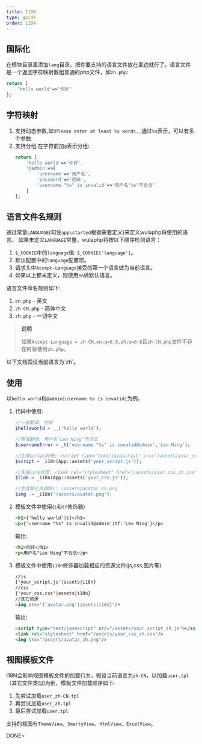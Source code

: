 ```yaml
---
title: I18N
type: guide
order: 1104
---
```


## 国际化

在模块目录里添加`lang`目录，把你要支持的语言文件放在里边就行了。语言文件是一个返回字符映射数组普通的php文件，如`zh.php`:

```php
return [
    'hello world'=>'你好'
];
```

## 字符映射

1. 支持动态参数,如:`Please enter at least %s words.`, 通过`%s`表示，可以有多个参数.
2. 支持分组,在字符前加`@`表示分组:
    ```php
    return [
        'hello world'=>'你好',
        '@admin'=>[
            'username'=>'用户名',
            'password'=>'密码',
            'username "%s" is invalid'=>'用户名"%s"不合法'
        ]
    ];
    ```

## 语言文件名规则

通过常量`LANGUAGE`(勾住`app\started`根据需要定义)来定义wulaphp将使用的语言。
如果未定义`LANGUAGE`常量，wulaphp将按以下顺序检测语言：

1. `$_COOKIE`中的`language`值: `$_COOKIE['language']`。
2. 默认配置中的`language`配置项。
3. 请求头中`Accept-Language`接受的第一个语言做为当前语言。
4. 如果以上都未定义，则使用`en`做默认语言。

语言文件命名规则如下:

1. `en.php` - 英文
2. `zh-CN.php` - 简体中文
3. `zh.php` - 一切中文

> **说明**
>
> 如果`Accept-Language = zh-CN,en;q=0.9,zh;q=0.8`且`zh-CN.php`文件不存在时将使用`zh.php`。

<p class="tip">
以下文档假设当前语言为`zh`。
</p>

## 使用

以`hello world`和`@admin[username %s is invalid]`为例。

1. 代码中使用:
    ```php
    //一般翻译: 你好
    $helloworld = __('hello world');

    //带域翻译: 用户名"Leo Ning"不合法
    $usernameError = _t('username "%s" is invalid@admin','Leo Ning');

    //生成script标签: <script type="text/javascript" src="/assets/your_script_zh.js"></script>
    $script = _i18n(App::assets('your_script.js'));

    //生成link标签: <link rel="stylesheet" href="/assets/your_css_zh.css"/>
    $link = _i18n(App::assets('your_css.js'));

    //生成其它资源URL: /assets/avatar_zh.png
    $img  = _i18n('/assets/avatar.png');
    ```
2. 模板文件中使用(`t`和`tf`修饰器)
    ```html
    <h1>{'hello world'|t}</h1>
    <p>{'username "%s" is invalid@admin'|tf:'Leo Ning'}</p>
    ```
    输出:
    ```html
    <h1>你好</h1>
    <p>用户名"Leo Ning"不合法</p>
    ```
3. 模板文件中使用`i18n`修饰器加载相应的资源文件(js,css,图片等)
    ```html
    //js
    {'your_script.js'|assets|i18n}
    //css
    {'your_css.css'|assets|i18n}
    //其它资源
    <img src="{'avatar.png'|assets|i18n}"/>
    ```
    输出:
    ```html
    <script type="text/javascript" src="/assets/your_script_zh.js"></script>
    <link rel="stylesheet" href="/assets/your_css_zh.css"/>
    <img src="/assets/avatar_zh.png"/>
    ```

## 视图模板文件

I18N会影响视图模板文件的加载行为，假设当前语言为`zh-CN`，以加载`user.tpl`（其它文件类似)为例，模板文件加载顺序如下:

1. 先尝试加载`user_zh-CN.tpl`
2. 再尝试加载`user_zh.tpl`
3. 最后尝试加载`user.tpl`

支持的视图有`ThemeView`、`SmartyView`、`HtmlView`、`ExcelView`。

DONE~
